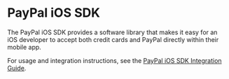 PayPal iOS SDK
==============

The PayPal iOS SDK provides a software library that makes it easy for an iOS developer
to accept both credit cards and PayPal directly within their mobile app.

For usage and integration instructions, see the
[PayPal iOS SDK Integration Guide](https://developer.paypal.com/docs/integration/mobile/ios-integration-guide/).
